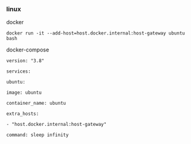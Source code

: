 ### linux
docker
```
docker run -it --add-host=host.docker.internal:host-gateway ubuntu bash
```
docker-compose
```
version: "3.8"

services:

ubuntu:

image: ubuntu

container_name: ubuntu

extra_hosts:

- "host.docker.internal:host-gateway"

command: sleep infinity
```